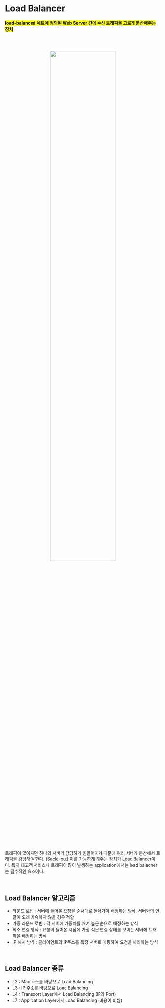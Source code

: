 # Load Balancer

<mark>**load-balanced 세트에 정의된 Web Server 간에 수신 트래픽을 고르게 분산해주는 장치**</mark>

</br></br>


<p align="center">
<img src="https://github.com/user-attachments/assets/d70880a5-b64c-43a3-8489-e9037c08ecde" width="65%" height="65%"></p>
</p></br>


트래픽이 많아지면 하나의 서버가 감당하기 힘들어지기 때문에 여러 서버가 분산해서 트래픽을 감당해야 한다. (Sacle-out) 이를 가능하게 해주는 장치가 Load Balancer이다.
특히 대고객 서비스나 트래픽이 많이 발생하는 application에서는 load balacner는 필수적인 요소이다. 



</br>


## Load Balancer 알고리즘
- 라운드 로빈 : 서버에 들어온 요청을 순서대로 돌아가며 배정하는 방식, 서버와의 연결이 오래 지속하지 않을 경우 적합
- 가중 라운드 로빈 : 각 서버에 가중치를 매겨 높은 순으로 배정하는 방식
- 최소 연결 방식 : 요청이 들어온 시점에 가장 적은 연결 상태를 보이는 서버에 트래픽을 배정하는 방식
- IP 해시 방식 : 클라이언트의 IP주소를 특정 서버로 매핑하여 요청을 처리하는 방식

</br>



## Load Balancer 종류
- L2 : Mac 주소를 바탕으로 Load Balancing
- L3 : IP 주소를 바탕으로 Load Balancing
- L4 : Transport Layer에서 Load Balancing (IP와 Port)
- L7 : Application Layer에서 Load Balancing (비용이 비쌈)


</br>
